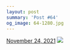 ```yaml
---
layout: post
summary: 'Post #64'
og_image: 64-1280.jpg
---
```


<p>
  <time>
    <a href="/64">November 24, 2021</a>
  </time>
  <a href="/64">
    <img src="{{ site.assets_url }}/64-640.jpg" srcset="{{ site.assets_url }}/64-320.jpg 320w, {{ site.assets_url }}/64-640.jpg 640w, {{ site.assets_url }}/64-960.jpg 960w, {{ site.assets_url }}/64-1280.jpg 1280w" sizes="(min-width: 700px) 50vw, calc(100vw - 2rem)" />
  </a>
</p>

